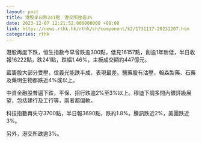 ```yaml
---
layout: post
title: 港股半日跌241點　港交所挫逾3%
date: 2023-12-07 12:21:52.000000000 +08:00
link: https://news.rthk.hk/rthk/ch/component/k2/1731117-20231207.htm
categories: rthk
---
```


港股再度下跌，恒生指數今早曾跌逾300點，低見16157點，創逾1年新低，半日收報16222點，跌241點，跌幅1.46%，主板成交額約447億元。

藍籌股大部分受壓，信義光能跌半成，表現最差。醫藥股有沽壓，翰森製藥、石藥及藥明生物都跌近4%或以上。

中資金融股普遍下跌，平保、招行跌逾2%至3%以上。穆迪下調多間內銀評級展望，包括建行及工行等，兩者都偏軟。

科技指數再失守3700點，半日報3690點，跌約1.8%。騰訊跌近2%，美團跌近3%。

另外，港交所跌逾3%。
